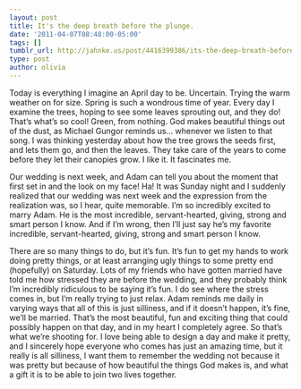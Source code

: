 ```yaml
---
layout: post
title: It's the deep breath before the plunge.
date: '2011-04-07T08:48:00-05:00'
tags: []
tumblr_url: http://jahnke.us/post/4416399386/its-the-deep-breath-before-the-plunge
type: post
author: olivia
---
```


Today is everything I imagine an April day to be. Uncertain. Trying the warm weather on for size. Spring is such a wondrous time of year. Every day I examine the trees, hoping to see some leaves sprouting out, and they do! That’s what’s so cool! Green, from nothing. God makes beautiful things out of the dust, as Michael Gungor reminds us… whenever we listen to that song. I was thinking yesterday about how the tree grows the seeds first, and lets them go, and then the leaves. They take care of the years to come before they let their canopies grow. I like it. It fascinates me.

Our wedding is next week, and Adam can tell you about the moment that first set in and the look on my face! Ha! It was Sunday night and I suddenly realized that our wedding was next week and the expression from the realization was, so I hear, quite memorable. I’m so incredibly excited to marry Adam. He is the most incredible, servant-hearted, giving, strong and smart person I know. And if I’m wrong, then I’ll just say he’s my favorite incredible, servant-hearted, giving, strong and smart person I know. 

There are so many things to do, but it’s fun. It’s fun to get my hands to work doing pretty things, or at least arranging ugly things to some pretty end (hopefully) on Saturday. Lots of my friends who have gotten married have told me how stressed they are before the wedding, and they probably think I’m incredibly ridiculous to be saying it’s fun. I do see where the stress comes in, but I’m really trying to just relax. Adam reminds me daily in varying ways that all of this is just silliness, and if it doesn’t happen, it’s fine, we’ll be married. That’s the most beautiful, fun and exciting thing that could possibly happen on that day, and in my heart I completely agree. So that’s what we’re shooting for. I love being able to design a day and make it pretty, and I sincerely hope everyone who comes has just an amazing time, but it really is all silliness, I want them to remember the wedding not because it was pretty but because of how beautiful the things God makes is, and what a gift it is to be able to join two lives together.
